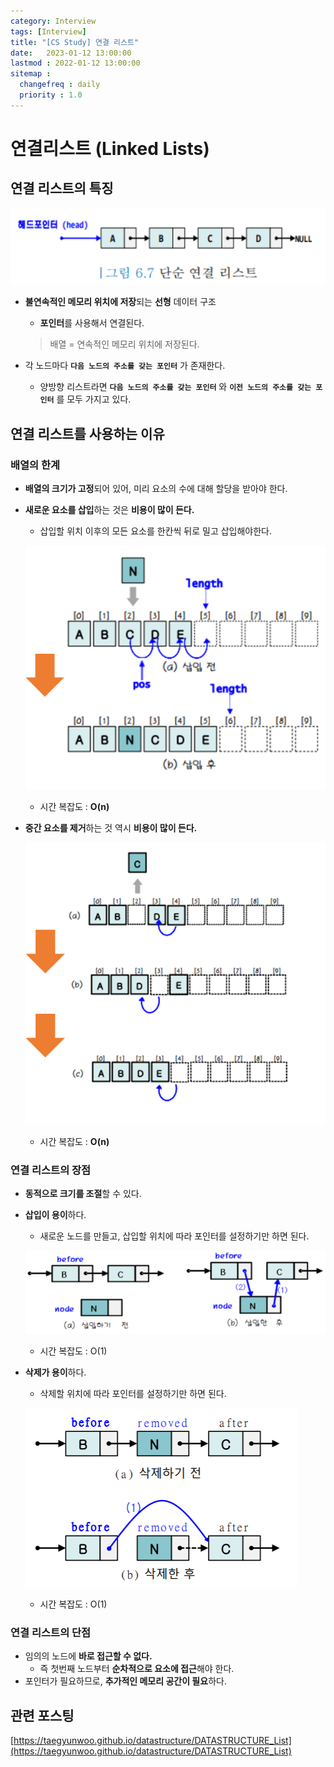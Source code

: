 ```yaml
---
category: Interview
tags: [Interview]
title: "[CS Study] 연결 리스트"
date:   2023-01-12 13:00:00 
lastmod : 2022-01-12 13:00:00
sitemap :
  changefreq : daily
  priority : 1.0
---
```


# 연결리스트 (Linked Lists)

## 연결 리스트의 특징

![Untitled](/assets/img/2023-01-12-Interview_Linked_Lists/Untitled.png)

- **불연속적인 메모리 위치에 저장**되는 **선형** 데이터 구조
    - **포인터**를 사용해서 연결된다.
    
    > 배열 = 연속적인 메모리 위치에 저장된다.
    > 
- 각 노드마다 **`다음 노드의 주소를 갖는 포인터`** 가 존재한다.
    - 양방향 리스트라면 **`다음 노드의 주소를 갖는 포인터`** 와 **`이전 노드의 주소를 갖는 포인터`** 를 모두 가지고 있다.

## 연결 리스트를 사용하는 이유

### 배열의 한계

- **배열의 크기가 고정**되어 있어, 미리 요소의 수에 대해 할당을 받아야 한다.
- **새로운 요소를 삽입**하는 것은 **비용이 많이 든다.**
    - 삽입할 위치 이후의 모든 요소를 한칸씩 뒤로 밀고 삽입해야한다.
    
    ![Untitled](/assets/img/2023-01-12-Interview_Linked_Lists/Untitled%201.png)
    
    - 시간 복잡도 : **O(n)**
- **중간 요소를 제거**하는 것 역시 **비용이 많이 든다.**
    
    ![Untitled](/assets/img/2023-01-12-Interview_Linked_Lists/Untitled%202.png)
    
    - 시간 복잡도 : **O(n)**

### 연결 리스트의 장점

- **동적으로 크기를 조절**할 수 있다.
- **삽입이 용이**하다.
    - 새로운 노드를 만들고, 삽입할 위치에 따라 포인터를 설정하기만 하면 된다.
    
    ![Untitled](/assets/img/2023-01-12-Interview_Linked_Lists/Untitled%203.png)
    
    - 시간 복잡도 : O(1)
- **삭제가 용이**하다.
    - 삭제할 위치에 따라 포인터를 설정하기만 하면 된다.
    
    ![Untitled](/assets/img/2023-01-12-Interview_Linked_Lists/Untitled%204.png)
    
    - 시간 복잡도 : O(1)

### 연결 리스트의 단점

- 임의의 노드에 **바로 접근할 수 없다.**
    - 즉 첫번째 노드부터 **순차적으로 요소에 접근**해야 한다.
- 포인터가 필요하므로, **추가적인 메모리 공간이 필요**하다.

## 관련 포스팅

[https://taegyunwoo.github.io/datastructure/DATASTRUCTURE_List](https://taegyunwoo.github.io/datastructure/DATASTRUCTURE_List)